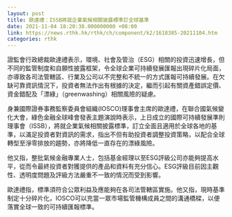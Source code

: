 ```yaml
---
layout: post
title: 歐達禮：ISSB將就企業氣候相關披露標準訂全球基準
date: 2021-11-04 18:20:38.000000000 +08:00
link: https://news.rthk.hk/rthk/ch/component/k2/1618385-20211104.htm
categories: rthk
---
```


證監會行政總裁歐達禮表示，環境、社會及管治（ESG）相關的投資迅速增長，但不同的監管制度和自願性披露框架，令全球企業可持續發展匯報出現碎片化局面，亦導致各司法管轄區、行業及公司以不完整和不統一的方式匯報可持續發展。在欠缺可靠資訊情況下，投資者無法作出有根據的決定，繼而引起有關資產錯誤定價、資金錯配及「漂綠」（greenwashing）相關風險的疑慮。

身兼國際證券事務監察委員會組織(IOSCO)理事會主席的歐達禮，在聯合國氣候變化大會，綠色金融全球峰會發表主題演說時表示，上日成立的國際可持續發展準則理事會（ISSB），將就企業氣候相關披露標準，訂立全面且適用於全球各地的基準，以滿足投資者對資訊的需求，指出不但有助投資者調整投資策略，以配合全球轉型至淨零排放的趨勢，亦將降低一直存在的漂綠風險。

他又指，整批氣候金融專業人士，包括基金經理以至ESG評級公司亦能夠提高水平，從而令最終投資者對獲提供的產品和資料有充分信心。ESG評級目前因主觀性、透明度問題及評級方法嚴重不一致的情況而受到影響。

歐達禮指，標準須符合公眾利益及應能夠在各司法管轄區實施。他又指，現時基準制定十分碎片化，IOSCO可以充當一眾市場監管機構成員之間的溝通橋樑，以便落實全球一致的可持續匯報標準。
